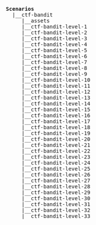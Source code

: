 
<pre>
  <b>Scenarios</b>
    |__ctf-bandit
       |__assets
       |__ctf-bandit-level-1
       |__ctf-bandit-level-2
       |__ctf-bandit-level-3
       |__ctf-bandit-level-4
       |__ctf-bandit-level-5
       |__ctf-bandit-level-6
       |__ctf-bandit-level-7
       |__ctf-bandit-level-8
       |__ctf-bandit-level-9
       |__ctf-bandit-level-10
       |__ctf-bandit-level-11
       |__ctf-bandit-level-12
       |__ctf-bandit-level-13
       |__ctf-bandit-level-14
       |__ctf-bandit-level-15
       |__ctf-bandit-level-16
       |__ctf-bandit-level-17
       |__ctf-bandit-level-18
       |__ctf-bandit-level-19
       |__ctf-bandit-level-20
       |__ctf-bandit-level-21
       |__ctf-bandit-level-22
       |__ctf-bandit-level-23
       |__ctf-bandit-level-24
       |__ctf-bandit-level-25
       |__ctf-bandit-level-26
       |__ctf-bandit-level-27
       |__ctf-bandit-level-28
       |__ctf-bandit-level-29
       |__ctf-bandit-level-30
       |__ctf-bandit-level-31
       |__ctf-bandit-level-32
       |__ctf-bandit-level-33
</pre>
